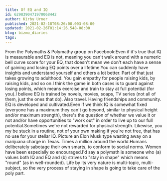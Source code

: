 ```yaml
---
title: Of EQ and IQ
id: 6298390471970068442
author: Kirby Urner
published: 2021-02-18T08:26:00.003-08:00
updated: 2021-02-26T01:14:26.548-08:00
blog: bizmo_diaries
tags: 
---
```


From the Polymaths & Polymathy group on Facebook:Even if it's true that IQ is measurable and EQ is not, meaning you can't walk around with a numeric bell curve score for your EQ, that doesn't mean we don't each have a sense of gaining and losing EQ points over a lifetime.You can suddenly have insights and understand yourself and others a lot better. Part of that just takes growing to adulthood. You gain empathy for people raising kids, by raising kids, and so on.I think the game in both cases is to guard against losing points, which means exercise and train to stay at full potential (for you).I believe EQ is trained by novels, movies, soaps, TV series (not all of them, just the ones that do). Also travel. Having friendships and community. EQ is developed and cultivated.Even if we think IQ is somewhat fixed (everyone has a maximum they can't go beyond, similar to physical height and/or maximum strength), there's the question of whether we value it or not and/or have opportunities to "work out" in order to live up to our full potential.Sometimes we're not rewarded for physical strength. Likewise, you my be stuck in a routine, not of your own making if you're not free, that has no use for your stellar IQ. Picture an Elon Musk type wasting away on a marijuana charge in Texas. Times a million around the world.Humans deliberately sabotage their own smarts, to conform to social norms. Women have been especially so encouraged.I'd say a polymath is someone who (a) values both IQ and EQ and (b) strives to "stay in shape" which means "round" (as in well-rounded). Life by its very nature is multi-topic, multi-subject, so the very process of staying in shape is going to take care of the poly part.